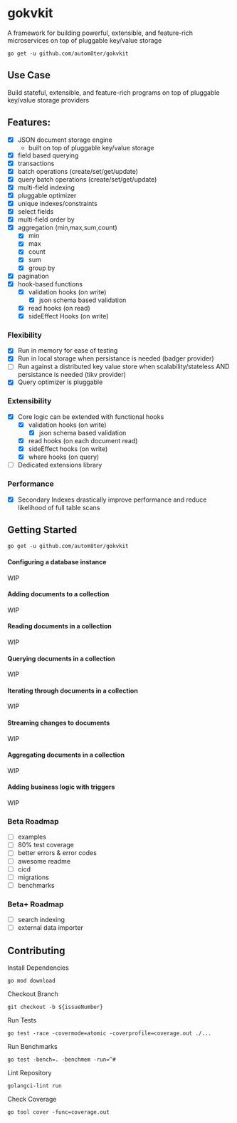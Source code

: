# gokvkit

A framework for building powerful, extensible, and feature-rich microservices on top of pluggable key/value storage

    go get -u github.com/autom8ter/gokvkit

## Use Case

Build stateful, extensible, and feature-rich programs on top of pluggable key/value storage providers

## Features:

- [x] JSON document storage engine
    - built on top of pluggable key/value storage
- [x] field based querying
- [x] transactions
- [x] batch operations (create/set/get/update)
- [x] query batch operations (create/set/get/update)
- [x] multi-field indexing
- [x] pluggable optimizer
- [x] unique indexes/constraints
- [x] select fields
- [x] multi-field order by
- [x] aggregation (min,max,sum,count)
    - [x] min
    - [x] max
    - [x] count
    - [x] sum
    - [x] group by
- [x] pagination
- [x] hook-based functions
    - [x] validation hooks (on write)
        - [x] json schema based validation
    - [x] read hooks (on read)
    - [x] sideEffect Hooks (on write)

### Flexibility

- [x] Run in memory for ease of testing
- [x] Run in local storage when persistance is needed (badger provider)
- [ ] Run against a distributed key value store when scalability/stateless AND persistance is needed (tikv provider)
- [x] Query optimizer is pluggable

### Extensibility

- [x] Core logic can be extended with functional hooks
    - [x] validation hooks (on write)
        - [x] json schema based validation
    - [x] read hooks (on each document read)
    - [x] sideEffect hooks (on write)
    - [x] where hooks (on query)
- [ ] Dedicated extensions library

### Performance

- [x] Secondary Indexes drastically improve performance and reduce likelihood of full table scans

## Getting Started

    go get -u github.com/autom8ter/gokvkit

#### Configuring a database instance

WIP

#### Adding documents to a collection

WIP

#### Reading documents in a collection

WIP

#### Querying documents in a collection

WIP

#### Iterating through documents in a collection

WIP

#### Streaming changes to documents

WIP

#### Aggregating documents in a collection

WIP

#### Adding business logic with triggers

WIP


### Beta Roadmap

- [ ] examples 
- [ ] 80% test coverage
- [ ] better errors & error codes
- [ ] awesome readme
- [ ] cicd
- [ ] migrations
- [ ] benchmarks

### Beta+ Roadmap

- [ ] search indexing
- [ ] external data importer

## Contributing

Install Dependencies

    go mod download

Checkout Branch

    git checkout -b ${issueNumber}

Run Tests

    go test -race -covermode=atomic -coverprofile=coverage.out ./...

Run Benchmarks

    go test -bench=. -benchmem -run=^#

Lint Repository

    golangci-lint run

Check Coverage

    go tool cover -func=coverage.out